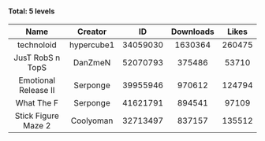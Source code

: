 #### Total: 5 levels

| Name | Creator | ID | Downloads | Likes |
|:---:|:---:|:---:|:---:|:---:|
| technoloid | hypercube1 | 34059030 | 1630364 | 260475
| JusT RobS n TopS | DanZmeN | 52070793 | 375486 | 53710
| Emotional Release II | Serponge | 39955946 | 970612 | 124794
| What The F | Serponge | 41621791 | 894541 | 97109
| Stick Figure Maze 2 | Coolyoman | 32713497 | 837157 | 135512
